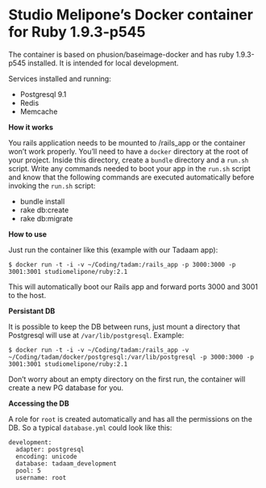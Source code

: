 # Studio Melipone’s Docker container for Ruby 1.9.3-p545

The container is based on phusion/baseimage-docker and has ruby 1.9.3-p545 installed. It is intended for local development.

Services installed and running:

 - Postgresql 9.1
 - Redis
 - Memcache

**How it works**

You rails application needs to be mounted to /rails_app or the container won’t work properly.
You’ll need to have a `docker` directory at the root of your project. Inside this directory, create a `bundle` directory and a `run.sh` script.
Write any commands needed to boot your app in the `run.sh` script and know that the following commands are executed automatically before invoking the `run.sh` script:

 - bundle install
 - rake db:create
 - rake db:migrate

**How to use**

Just run the container like this (example with our Tadaam app):

    $ docker run -t -i -v ~/Coding/tadam:/rails_app -p 3000:3000 -p 3001:3001 studiomelipone/ruby:2.1

This will automatically boot our Rails app and forward ports 3000 and 3001 to the host.

**Persistant DB**

It is possible to keep the DB between runs, just mount a directory that Postgresql will use at `/var/lib/postgresql`. Example:

    $ docker run -t -i -v ~/Coding/tadam:/rails_app -v ~/Coding/tadam/docker/postgresql:/var/lib/postgresql -p 3000:3000 -p 3001:3001 studiomelipone/ruby:2.1

Don’t worry about an empty directory on the first run, the container will create a new PG database for you.

**Accessing the DB**

A role for `root` is created automatically and has all the permissions on the DB. So a typical `database.yml` could look like this:

    development:
      adapter: postgresql
      encoding: unicode
      database: tadaam_development
      pool: 5
      username: root

